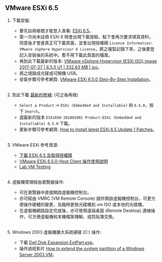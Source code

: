 ## VMware ESXi 6.5

1. 下載安裝:
    * 要先註冊帳號才能登入查看: [ESXi 6.5](https://my.vmware.com/en/group/vmware/evalcenter?p=free-esxi6)。
    * 第一次尚未註冊 ESXi 6 時會出現下載按鈕，點下會再次要求填寫資料，同意後才會進真正可下載頁面，並會出現授權碼 `License Information: VMware vSphere Hypervisor 6 License`，將之複製記錄下來，之後要登記入安裝後的系統中。暫不用下載此頁面的檔案。
    * 再到此下載最新的版本: [VMware vSphere Hypervisor (ESXi ISO) image 2017-07-27 | 6.5.0 U1 | 332.63 MB | iso](https://my.vmware.com/en/group/vmware/evalcenter?p=vsphere-6&PubCID=4917229)。
    * 將之燒錄成光碟或可開機 USB。
    * 安裝步驟可參考網頁: [VMware ESXi 6.5.0 Step-By-Step Installation](http://maxlabvm.blogspot.tw/2016/06/vmware-esxi-60-step-by-step-installation.html)。
    <br>

1. 到此下載 [最新的修補](https://my.vmware.com/group/vmware/patch#search): (可之後再做)
    * `Select a Product` → `ESXi (Embedded and Installable)` 和 `6.5.0`，按下 `Search`。
    * 選最新的版本 `ESXi650-201801001 Product:ESXi (Embedded and Installable) 6.5.0` 下載。
    * 更新步驟可參考網頁: [How to Install latest ESXi 6.5 Update 1 Patches](http://maxlabvm.blogspot.tw/2017/07/how-to-install-latest-esxi-65-update-1.html)。
    <br>

1. VMware ESXi 參考資源:
    * [下載 ESXi 6.5 及取得授權碼](http://www.virten.net/2016/11/free-esxi-6-5-how-to-download-and-get-license-keys/)
    * [VMware ESXi 6.5.0-Host Client 操作使用說明](https://ithelp.ithome.com.tw/articles/10184459)
    * [Lab VM Testing](http://maxlabvm.blogspot.tw/)
    <br>

1. 虛擬機管理經由瀏覽器操作:
    * 可在瀏覽器中直接開啟虛擬機控制台。
    * 亦可經由 VMRC (VM Remote Console) 插件開啟虛擬機控制台，可更方便操作硬體的變更，及臨時更換光碟機到 vm ISO 或本地的光碟機。
    * 在虛擬機網路設定完成後，亦可使用遠端桌面 (Remote Desktop) 連線操作，可方便虛擬機和本機檔案傳輸、或剪貼簿交換。
    <br>

1. Windows 2003 虛擬機擴大系統硬碟 (C:) 操作:
    * 下載 [Dell Disk Expansion ExtPart.exe](http://www.dell.com/support/home/tw/en/twdhs1/Drivers/DriversDetails?driverId=R64398)。
    * 操作過程影片 [How to extend the system partition of a Windows Server 2003 VM](https://www.youtube.com/watch?v=KQw7tLqMm_M)。
    <br>
